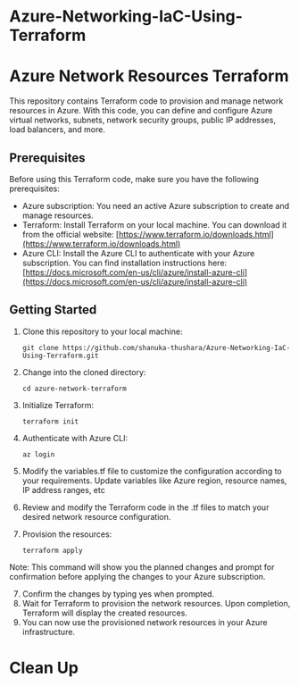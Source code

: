 # Azure-Networking-IaC-Using-Terraform

# Azure Network Resources Terraform

This repository contains Terraform code to provision and manage network resources in Azure. With this code, you can define and configure Azure virtual networks, subnets, network security groups, public IP addresses, load balancers, and more.

## Prerequisites

Before using this Terraform code, make sure you have the following prerequisites:

- Azure subscription: You need an active Azure subscription to create and manage resources.
- Terraform: Install Terraform on your local machine. You can download it from the official website: [https://www.terraform.io/downloads.html](https://www.terraform.io/downloads.html)
- Azure CLI: Install the Azure CLI to authenticate with your Azure subscription. You can find installation instructions here: [https://docs.microsoft.com/en-us/cli/azure/install-azure-cli](https://docs.microsoft.com/en-us/cli/azure/install-azure-cli)

## Getting Started

1. Clone this repository to your local machine:

   ```shell
   git clone https://github.com/shanuka-thushara/Azure-Networking-IaC-Using-Terraform.git

1. Change into the cloned directory:
   ```shell
   cd azure-network-terraform
2. Initialize Terraform:
   ```shell
   terraform init
3. Authenticate with Azure CLI:
   ```shell
   az login
4. Modify the variables.tf file to customize the configuration according to your requirements. Update variables like Azure region, resource names, IP address ranges, etc
5. Review and modify the Terraform code in the .tf files to match your desired network resource configuration.
6. Provision the resources:
   ```shell
   terraform apply

  Note: This command will show you the planned changes and prompt for confirmation before applying the changes to your Azure subscription.

7. Confirm the changes by typing yes when prompted.
8. Wait for Terraform to provision the network resources. Upon completion, Terraform will display the created resources.
9. You can now use the provisioned network resources in your Azure infrastructure.

# Clean Up

 
 
